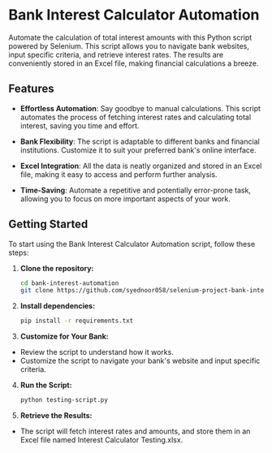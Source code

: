 # Bank Interest Calculator Automation

Automate the calculation of total interest amounts with this Python script powered by Selenium. This script allows you to navigate bank websites, input specific criteria, and retrieve interest rates. The results are conveniently stored in an Excel file, making financial calculations a breeze.

## Features

- **Effortless Automation**: Say goodbye to manual calculations. This script automates the process of fetching interest rates and calculating total interest, saving you time and effort.

- **Bank Flexibility**: The script is adaptable to different banks and financial institutions. Customize it to suit your preferred bank's online interface.

- **Excel Integration**: All the data is neatly organized and stored in an Excel file, making it easy to access and perform further analysis.

- **Time-Saving**: Automate a repetitive and potentially error-prone task, allowing you to focus on more important aspects of your work.

## Getting Started

To start using the Bank Interest Calculator Automation script, follow these steps:

1. **Clone the repository:**

   ```sh
   cd bank-interest-automation
   git clone https://github.com/syednoor058/selenium-project-bank-interest-automated-calculator.git

2. **Install dependencies:**
   
   ```sh
   pip install -r requirements.txt

3. **Customize for Your Bank:**

  - Review the script to understand how it works.
  - Customize the script to navigate your bank's website and input specific criteria.

4. **Run the Script:**

   ```sh
   python testing-script.py

5. **Retrieve the Results:**

  - The script will fetch interest rates and amounts, and store them in an Excel file named Interest Calculator Testing.xlsx.

